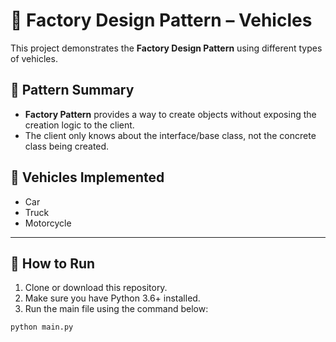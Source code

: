# 🚗 Factory Design Pattern – Vehicles

This project demonstrates the **Factory Design Pattern** using different types of vehicles.

## 🔧 Pattern Summary

- **Factory Pattern** provides a way to create objects without exposing the creation logic to the client.
- The client only knows about the interface/base class, not the concrete class being created.

## 🚙 Vehicles Implemented

- Car
- Truck
- Motorcycle


---
## 🚀 How to Run

1. Clone or download this repository.
2. Make sure you have Python 3.6+ installed.
3. Run the main file using the command below:

```bash
python main.py
```
